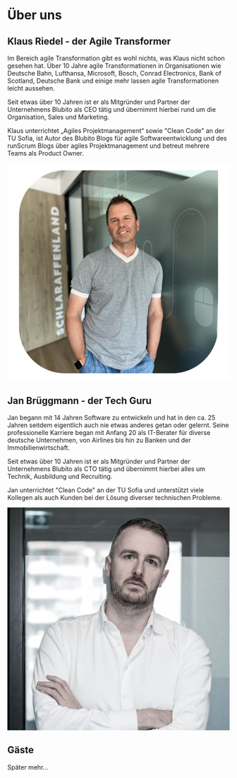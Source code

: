 # Über uns

## Klaus Riedel - der Agile Transformer

Im Bereich agile Transformation gibt es wohl nichts, was Klaus nicht schon gesehen hat. Über 10 Jahre agile Transformationen in Organisationen wie Deutsche Bahn, Lufthansa, Microsoft, Bosch, Conrad Electronics, Bank of Scotland, Deutsche Bank und einige mehr lassen agile Transformationen leicht aussehen.

Seit etwas über 10 Jahren ist er als Mitgründer und Partner der Unternehmens Blubito als CEO tätig und übernimmt hierbei rund um die Organisation, Sales und Marketing.

Klaus unterrichtet „Agiles Projektmanagement“ sowie "Clean Code" an der TU Sofia, ist Autor des Blubito Blogs für agile Softwareentwicklung und des runScrum Blogs über agiles Projektmanagement und betreut mehrere Teams als Product Owner.

![Klaus](/img/klaus.png)

## Jan Brüggmann - der Tech Guru

Jan begann mit 14 Jahren Software zu entwickeln und hat in den ca. 25 Jahren seitdem eigentlich auch nie etwas anderes getan oder gelernt. Seine professionelle Karriere began mit Anfang 20 als IT-Berater für diverse deutsche Unternehmen, von Airlines bis hin zu Banken und der Immobilienwirtschaft.


Seit etwas über 10 Jahren ist er als Mitgründer und Partner der Unternehmens Blubito als CTO tätig und übernimmt hierbei alles um Technik, Ausbildung und Recruiting.

Jan unterrichtet "Clean Code" an der TU Sofia und unterstützt viele Kollegen als auch Kunden bei der Lösung diverser technischen Probleme.

![Jan](/img/jan.jpg)

## Gäste
Später mehr...